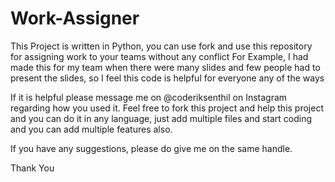 # Work-Assigner

This Project is written in Python, you can use fork and use this repository for assigning work to your teams without any conflict 
For Example, I had made this for my team when there were many slides and few people had to present the slides, so I feel this code is helpful for everyone any of the 
ways 

If it is helpful please message me on @coderiksenthil on Instagram regarding how you used it. 
Feel free to fork this project and help this project and you can do it in any language, just add multiple files and start coding and you can add multiple features also.

If you have any suggestions, please do give me on the same handle.

Thank You 
